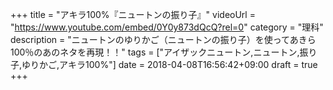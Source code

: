 +++
title =  "アキラ100%『ニュートンの振り子』"
videoUrl = "https://www.youtube.com/embed/0Y0y873dQcQ?rel=0"
category = "理科"
description = "ニュートンのゆりかご（ニュートンの振り子）を使ってあきら100％のあのネタを再現！！"
tags = ["アイザックニュートン,ニュートン,振り子,ゆりかご,アキラ100%"]
date = 2018-04-08T16:56:42+09:00
draft = true
+++

